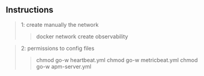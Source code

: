## Instructions

> 1: create manually the network
>> docker network create observability 

> 2: permissions to config files
>> chmod go-w heartbeat.yml
>> chmod go-w metricbeat.yml
>> chmod go-w apm-server.yml